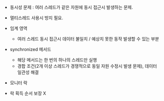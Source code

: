 * 동시성 문제 : 여러 스레드가 같은 자원에 동시 접근시 발생하는 문제.
* 멀티스레드 사용시 방지 필요.

* 임계 영역
	* 여러 스레드 동시 접근시 데이터 불일치 / 예상치 못한 동작 발생할 수 있는 부분

* synchronized 메서드
	* 해당 메서드는 한 번의 하나의 스레드만 실행
	* 경합 조건(2개 이상 스레드가 경쟁적으로 동일 자원 수정시 발생 문제), 데이터 일관성 해결

* 모니터 락
* 락 획득 순서 보장 X








